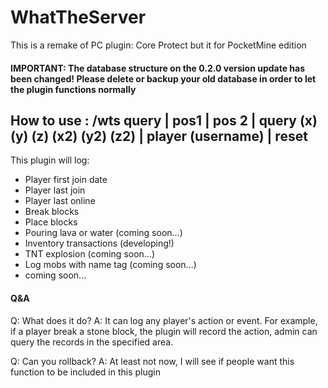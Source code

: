 # WhatTheServer
This is a remake of PC plugin: Core Protect but it for PocketMine edition

#### IMPORTANT: The  database structure on the 0.2.0 version update has been changed! Please delete or backup your old database in order to let the plugin functions normally

## How to use : /wts query | pos1 | pos 2 | query (x) (y) (z) (x2) (y2) (z2) | player (username) | reset

This plugin will log:
- Player first join date
- Player last join
- Player last online
- Break blocks
- Place blocks
- Pouring lava or water (coming soon...)
- Inventory transactions (developing!)
- TNT explosion (coming soon...)
- Log mobs with name tag (coming soon...)
- coming soon...

#### Q&A
Q: What does it do?
A: It can log any player's action or event. For example, if a player break a stone block, the plugin will record the action,
	admin can query the records in the specified area.

Q: Can you rollback?
A: At least not now, I will see if people want this function to be included in this plugin

